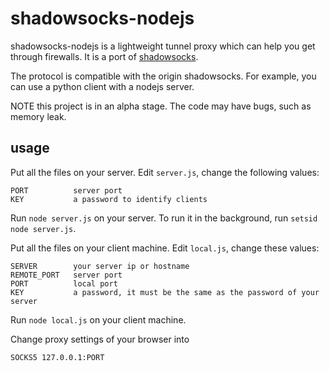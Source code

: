 shadowsocks-nodejs
===========

shadowsocks-nodejs is a lightweight tunnel proxy which can help you get through
 firewalls. It is a port of [shadowsocks](https://github.com/clowwindy/shadowsocks).

The protocol is compatible with the origin shadowsocks. For example, you can use a
python client with a nodejs server.

NOTE this project is in an alpha stage. The code may have bugs, such as memory leak.

usage
-----------

Put all the files on your server. Edit `server.js`, change the following values:

    PORT          server port
    KEY           a password to identify clients

Run `node server.js` on your server. To run it in the background, run `setsid node server.js`.

Put all the files on your client machine. Edit `local.js`, change these values:

    SERVER        your server ip or hostname
    REMOTE_PORT   server port
    PORT          local port
    KEY           a password, it must be the same as the password of your server

Run `node local.js` on your client machine.

Change proxy settings of your browser into

    SOCKS5 127.0.0.1:PORT

